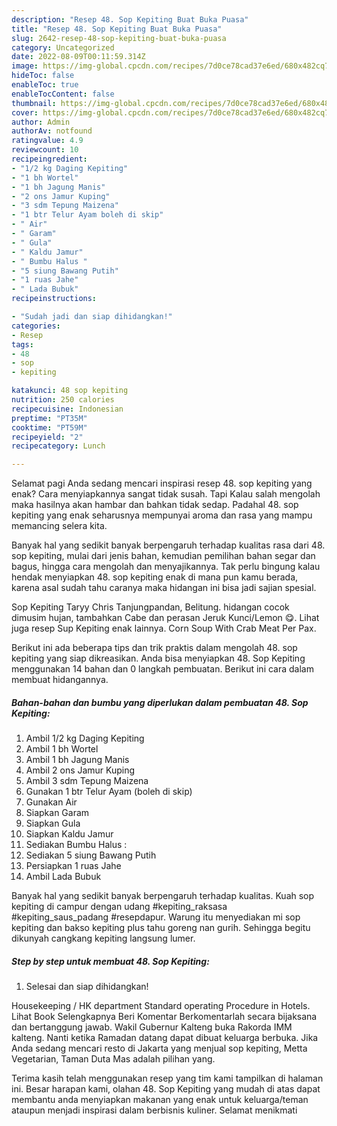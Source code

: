 ```yaml
---
description: "Resep 48. Sop Kepiting Buat Buka Puasa"
title: "Resep 48. Sop Kepiting Buat Buka Puasa"
slug: 2642-resep-48-sop-kepiting-buat-buka-puasa
category: Uncategorized
date: 2022-08-09T00:11:59.314Z
image: https://img-global.cpcdn.com/recipes/7d0ce78cad37e6ed/680x482cq70/48-sop-kepiting-foto-resep-utama.jpg
hideToc: false
enableToc: true
enableTocContent: false
thumbnail: https://img-global.cpcdn.com/recipes/7d0ce78cad37e6ed/680x482cq70/48-sop-kepiting-foto-resep-utama.jpg
cover: https://img-global.cpcdn.com/recipes/7d0ce78cad37e6ed/680x482cq70/48-sop-kepiting-foto-resep-utama.jpg
author: Admin
authorAv: notfound
ratingvalue: 4.9
reviewcount: 10
recipeingredient:
- "1/2 kg Daging Kepiting"
- "1 bh Wortel"
- "1 bh Jagung Manis"
- "2 ons Jamur Kuping"
- "3 sdm Tepung Maizena"
- "1 btr Telur Ayam boleh di skip"
- " Air"
- " Garam"
- " Gula"
- " Kaldu Jamur"
- " Bumbu Halus "
- "5 siung Bawang Putih"
- "1 ruas Jahe"
- " Lada Bubuk"
recipeinstructions:

- "Sudah jadi dan siap dihidangkan!"
categories:
- Resep
tags:
- 48
- sop
- kepiting

katakunci: 48 sop kepiting 
nutrition: 250 calories
recipecuisine: Indonesian
preptime: "PT35M"
cooktime: "PT59M"
recipeyield: "2"
recipecategory: Lunch

---
```



Selamat pagi Anda sedang mencari inspirasi resep 48. sop kepiting yang enak? Cara menyiapkannya sangat tidak susah. Tapi Kalau salah mengolah maka hasilnya akan hambar dan bahkan tidak sedap. Padahal 48. sop kepiting yang enak seharusnya mempunyai aroma dan rasa yang mampu memancing selera kita.


Banyak hal yang sedikit banyak berpengaruh terhadap kualitas rasa dari 48. sop kepiting, mulai dari jenis bahan, kemudian pemilihan bahan segar dan bagus, hingga cara mengolah dan menyajikannya. Tak perlu bingung kalau hendak menyiapkan 48. sop kepiting enak di mana pun kamu berada, karena asal sudah tahu caranya maka hidangan ini bisa jadi sajian spesial.

Sop Kepiting Taryy Chris Tanjungpandan, Belitung. hidangan cocok dimusim hujan, tambahkan Cabe dan perasan Jeruk Kunci/Lemon 😋. Lihat juga resep Sup Kepiting enak lainnya. Corn Soup With Crab Meat Per Pax.


Berikut ini ada beberapa tips dan trik praktis dalam mengolah 48. sop kepiting yang siap dikreasikan. Anda bisa menyiapkan 48. Sop Kepiting menggunakan 14 bahan dan 0 langkah pembuatan. Berikut ini cara dalam membuat hidangannya.

<!--inarticleads1-->

##### Bahan-bahan dan bumbu yang diperlukan dalam pembuatan 48. Sop Kepiting:

1. Ambil 1/2 kg Daging Kepiting
1. Ambil 1 bh Wortel
1. Ambil 1 bh Jagung Manis
1. Ambil 2 ons Jamur Kuping
1. Ambil 3 sdm Tepung Maizena
1. Gunakan 1 btr Telur Ayam (boleh di skip)
1. Gunakan  Air
1. Siapkan  Garam
1. Siapkan  Gula
1. Siapkan  Kaldu Jamur
1. Sediakan  Bumbu Halus :
1. Sediakan 5 siung Bawang Putih
1. Persiapkan 1 ruas Jahe
1. Ambil  Lada Bubuk


Banyak hal yang sedikit banyak berpengaruh terhadap kualitas. Kuah sop kepiting di campur dengan udang #kepiting_raksasa #kepiting_saus_padang #resepdapur. Warung itu menyediakan mi sop kepiting dan bakso kepiting plus tahu goreng nan gurih. Sehingga begitu dikunyah cangkang kepiting langsung lumer. 

<!--inarticleads2-->

##### Step by step untuk membuat 48. Sop Kepiting:


1. Selesai dan siap dihidangkan!

Housekeeping / HK department Standard operating Procedure in Hotels. Lihat Book Selengkapnya Beri Komentar Berkomentarlah secara bijaksana dan bertanggung jawab. Wakil Gubernur Kalteng buka Rakorda IMM kalteng. Nanti ketika Ramadan datang dapat dibuat keluarga berbuka. Jika Anda sedang mencari resto di Jakarta yang menjual sop kepiting, Metta Vegetarian, Taman Duta Mas adalah pilihan yang. 

Terima kasih telah menggunakan resep yang tim kami tampilkan di halaman ini. Besar harapan kami, olahan 48. Sop Kepiting yang mudah di atas dapat membantu anda menyiapkan makanan yang enak untuk keluarga/teman ataupun menjadi inspirasi dalam berbisnis kuliner. Selamat menikmati

